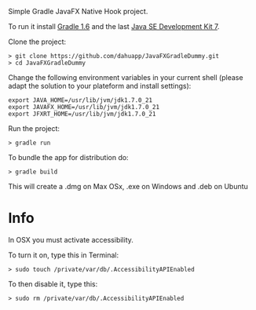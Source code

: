 Simple Gradle JavaFX Native Hook project.

To run it install [Gradle 1.6](http://www.gradle.org/) and the last [Java SE Development Kit 7](http://www.oracle.com/technetwork/java/javase/downloads/index.html).

Clone the project:

    > git clone https://github.com/dahuapp/JavaFXGradleDummy.git
    > cd JavaFXGradleDummy

Change the following environment variables in your current shell (please adapt the solution to your plateform and install settings):

    export JAVA_HOME=/usr/lib/jvm/jdk1.7.0_21
    export JAVAFX_HOME=/usr/lib/jvm/jdk1.7.0_21
    export JFXRT_HOME=/usr/lib/jvm/jdk1.7.0_21

Run the project:

    > gradle run

To bundle the app for distribution do:

    > gradle build

This will create a .dmg on Max OSx, .exe on Windows and .deb on Ubuntu

# Info

In OSX you must activate accessibility.

To turn it on, type this in Terminal:

    > sudo touch /private/var/db/.AccessibilityAPIEnabled

To then disable it, type this:
    
    > sudo rm /private/var/db/.AccessibilityAPIEnabled


